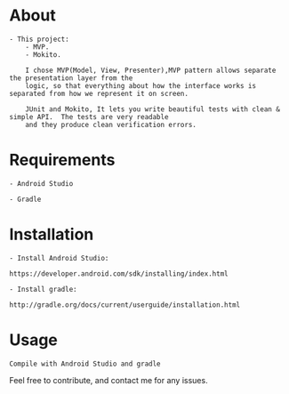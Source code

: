 # About
  

    - This project:
        - MVP.
        - Mokito. 
        
        I chose MVP(Model, View, Presenter),MVP pattern allows separate the presentation layer from the
        logic, so that everything about how the interface works is separated from how we represent it on screen. 
        
        JUnit and Mokito, It lets you write beautiful tests with clean & simple API.  The tests are very readable   
        and they produce clean verification errors.
  
   
# Requirements

    - Android Studio

    - Gradle


# Installation

    - Install Android Studio:

    https://developer.android.com/sdk/installing/index.html

    - Install gradle:

    http://gradle.org/docs/current/userguide/installation.html

# Usage
    Compile with Android Studio and gradle


Feel free to contribute, and contact me for any issues.
